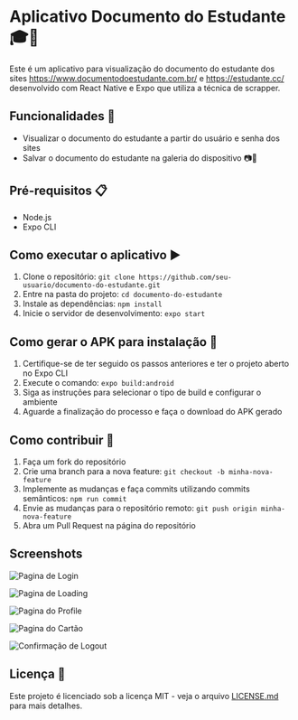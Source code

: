 # Aplicativo Documento do Estudante 🎓📱

Este é um aplicativo para visualização do documento do estudante dos sites https://www.documentodoestudante.com.br/
e https://estudante.cc/ desenvolvido com React Native e Expo que utiliza a técnica de scrapper.

## Funcionalidades 🚀

- Visualizar o documento do estudante a partir do usuário e senha dos sites
- Salvar o documento do estudante na galeria do dispositivo 📷💾

## Pré-requisitos 📋

- Node.js
- Expo CLI

## Como executar o aplicativo ▶️

1. Clone o repositório: `git clone https://github.com/seu-usuario/documento-do-estudante.git`
2. Entre na pasta do projeto: `cd documento-do-estudante`
3. Instale as dependências: `npm install`
4. Inicie o servidor de desenvolvimento: `expo start`

## Como gerar o APK para instalação 📲

1. Certifique-se de ter seguido os passos anteriores e ter o projeto aberto no Expo CLI
2. Execute o comando: `expo build:android`
3. Siga as instruções para selecionar o tipo de build e configurar o ambiente
4. Aguarde a finalização do processo e faça o download do APK gerado

## Como contribuir 🤝

1. Faça um fork do repositório
2. Crie uma branch para a nova feature: `git checkout -b minha-nova-feature`
3. Implemente as mudanças e faça commits utilizando commits semânticos: `npm run commit`
4. Envie as mudanças para o repositório remoto: `git push origin minha-nova-feature`
5. Abra um Pull Request na página do repositório

## Screenshots

![Pagina de Login](https://github.com/guifabrin/documentodoestudante/blob/main/docs/LoginPage.png?raw=true)

![Pagina de Loading](https://github.com/guifabrin/documentodoestudante/blob/main/docs/LoadingPage.png?raw=true)

![Pagina do Profile](https://github.com/guifabrin/documentodoestudante/blob/main/docs/ProfilePage.png?raw=true)

![Pagina do Cartão](https://github.com/guifabrin/documentodoestudante/blob/main/docs/CardPage.png?raw=true)

![Confirmação de Logout](https://github.com/guifabrin/documentodoestudante/blob/main/docs/LogoutConfirmation.png?raw=true)

## Licença 📜

Este projeto é licenciado sob a licença MIT - veja o arquivo [LICENSE.md](LICENSE.md) para mais detalhes.